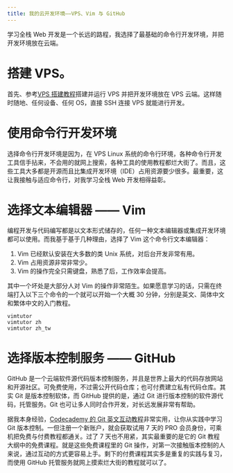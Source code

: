 ```yaml
---
title: 我的云开发环境——VPS、Vim 与 GitHub
---
```


学习全栈 Web 开发是一个长远的路程，我选择了最基础的命令行开发环境，并把开发环境放在云端。

# 搭建 VPS。
首先、参考[VPS 搭建教程](https://becool.my/VPS-%E6%90%AD%E5%BB%BA%E6%95%99%E7%A8%8B/)搭建并运行 VPS 并把开发环境放在 VPS 云端。这样随时随地、任何设备、任何 OS，直接 SSH 连接 VPS 就能进行开发。

# 使用命令行开发环境
选择命令行开发环境是因为，在 VPS Linux 系统的命令行环境，各种命令行开发工具信手拈来，不会用的就网上搜索，各种工具的使用教程都烂大街了。而且，这些工具大多都是开源而且比集成开发环境（IDE）占用资源要少很多。最重要，这让我接触与适应命令行，对我学习全栈 Web 开发相得益彰。

# 选择文本编辑器 —— Vim
编程开发与代码编写都是以文本形式储存的，任何一种文本编辑器或集成开发环境都可以使用。而我基于基于几种理由，选择了 Vim 这个命令行文本编辑器：
1. Vim 已经默认安装在大多数的类 Unix 系统，对后台开发非常有用。
2. Vim 占用资源非常非常少。
3. Vim 的操作完全只需键盘，熟悉了后，工作效率会提高。

其中一个坏处是大部分人对 Vim 的操作非常陌生。如果愿意学习的话，只需在终端打入以下三个命令的一个就可以开始一个大概 30 分钟，分别是英文、简体中文和繁体中文的入门教程。
```
vimtutor
vimtutor zh
vimtutor zh_tw
```

# 选择版本控制服务 —— GitHub
GitHub 是一个云端软件源代码版本控制服务，并且是世界上最大的代码存放网站和开源社区。可免费使用，不过需公开代码仓库；也可付费建立私有代码仓库。其实 Git 是版本控制软体，而 GitHub 提供的是，通过 Git 进行版本控制的软件源代码，托管服务。Git 也可让多人同时合作开发，对长远发展非常有帮助。

据我本身经验，[Codecademy 的 Git 英文互动教程](https://www.codecademy.com/learn/learn-git)非常实用，让你从实践中学习 Git 版本控制。一但注册一个新账户，就会获取试用 7 天的 PRO 会员身份，可乘机把免费与付费教程都通关。过了 7 天也不用紧，其实最重要的是它的 Git 教程大纲中的免费课程。就是这些免费课程里的 Git 操作，对第一次接触版本控制的人来说，通过互动的方式更容易上手。剩下的付费课程其实多是重复的实践与复习，而使用 GitHub 托管服务就网上摸索烂大街的教程就可以了。
